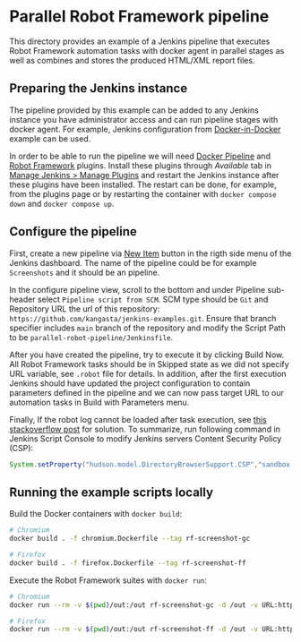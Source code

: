 # Parallel Robot Framework pipeline

This directory provides an example of a Jenkins pipeline that executes Robot Framework automation tasks with docker agent in parallel stages as well as combines and stores the produced HTML/XML report files.

## Preparing the Jenkins instance

The pipeline provided by this example can be added to any Jenkins instance you have administrator access and can run pipeline stages with docker agent. For example, Jenkins configuration from [Docker-in-Docker](../dind-jenkins/) example can be used.

In order to be able to run the pipeline we will need [Docker Pipeline](https://plugins.jenkins.io/docker-workflow/) and [Robot Framework](https://plugins.jenkins.io/robot/) plugins. Install these plugins through _Available_ tab in [Manage Jenkins > Manage Plugins](http://localhost:8080/pluginManager/available) and restart the Jenkins instance after these plugins have been installed. The restart can be done, for example, from the plugins page or by restarting the container with `docker compose down` and `docker compose up`.

## Configure the pipeline

First, create a new pipeline via [New Item](http://localhost:8080/view/all/newJob) button in the rigth side menu of the Jenkins dashboard. The name of the pipeline could be for example `Screenshots` and it should be an pipeline.

In the configure pipeline view, scroll to the bottom and under Pipeline sub-header select `Pipeline script from SCM`. SCM type should be `Git` and Repository URL the url of this repository: `https://github.com/kangasta/jenkins-examples.git`. Ensure that branch specifier includes `main` branch of the repository and modify the Script Path to be `parallel-robot-pipeline/Jenkinsfile`.

After you have created the pipeline, try to execute it by clicking Build Now. All Robot Framework tasks should be in Skipped state as we did not specify URL variable, see `.robot` file for details. In addition, after the first execution Jenkins should have updated the project configuration to contain parameters defined in the pipeline and we can now pass target URL to our automation tasks in Build with Parameters menu.

Finally, If the robot log cannot be loaded after task execution, see [this stackoverflow post](https://stackoverflow.com/questions/36607394/error-opening-robot-framework-log-failed) for solution. To summarize, run following command in Jenkins Script Console to modify Jenkins servers Content Security Policy (CSP):

```groovy
System.setProperty("hudson.model.DirectoryBrowserSupport.CSP","sandbox allow-scripts; default-src 'none'; img-src 'self' data: ; style-src 'self' 'unsafe-inline' data: ; script-src 'self' 'unsafe-inline' 'unsafe-eval' ;")
```

## Running the example scripts locally

Build the Docker containers with `docker build`:

```sh
# Chromium
docker build . -f chromium.Dockerfile --tag rf-screenshot-gc

# Firefox
docker build . -f firefox.Dockerfile --tag rf-screenshot-ff
```

Execute the Robot Framework suites with `docker run`:

```sh
# Chromium
docker run --rm -v $(pwd)/out:/out rf-screenshot-gc -d /out -v URL:https://github.com/kangasta/jenkins-examples

# Firefox
docker run --rm -v $(pwd)/out:/out rf-screenshot-ff -d /out -v URL:https://github.com/kangasta/jenkins-examples
```
